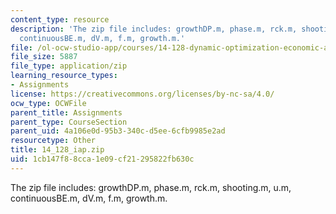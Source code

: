 ```yaml
---
content_type: resource
description: 'The zip file includes: growthDP.m, phase.m, rck.m, shooting.m, u.m,
  continuousBE.m, dV.m, f.m, growth.m.'
file: /ol-ocw-studio-app/courses/14-128-dynamic-optimization-economic-applications-recursive-methods-spring-2003/1cb147f88cca1e09cf21295822fb630c_14_128_iap.zip
file_size: 5887
file_type: application/zip
learning_resource_types:
- Assignments
license: https://creativecommons.org/licenses/by-nc-sa/4.0/
ocw_type: OCWFile
parent_title: Assignments
parent_type: CourseSection
parent_uid: 4a106e0d-95b3-340c-d5ee-6cfb9985e2ad
resourcetype: Other
title: 14_128_iap.zip
uid: 1cb147f8-8cca-1e09-cf21-295822fb630c
---
```

The zip file includes: growthDP.m, phase.m, rck.m, shooting.m, u.m, continuousBE.m, dV.m, f.m, growth.m.